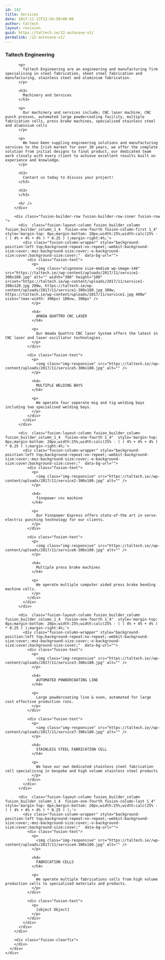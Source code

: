 ```yaml
---
id: 142
title: Services
date: 2017-11-13T13:54:50+00:00
author: taltech
layout: revision
guid: https://taltech.ie/12-autosave-v1/
permalink: /12-autosave-v1/
---
```

<div class="fusion-fullwidth fullwidth-box nonhundred-percent-fullwidth non-hundred-percent-height-scrolling"  style='background-color: rgba(255,255,255,0);background-position: center center;background-repeat: no-repeat;padding-top:0px;padding-right:0px;padding-bottom:0px;padding-left:0px;'>
  <div class="fusion-builder-row fusion-row ">
    <div  class="fusion-layout-column fusion_builder_column fusion_builder_column_1_1  fusion-one-full fusion-column-first fusion-column-last 1_1"  style='margin-top:0px;margin-bottom:20px;'>
      <div class="fusion-column-wrapper" style="background-position:left top;background-repeat:no-repeat;-webkit-background-size:cover;-moz-background-size:cover;-o-background-size:cover;background-size:cover;"  data-bg-url="">
        <div class="fusion-text">
          <h3>
            Taltech Engineering
          </h3>
          
          <p>
            Taltech Engineering are an engineering and manufacturing firm specialising in steel fabrication, sheet steel fabrication and manufacturing, stainless steel and aluminium fabrication.
          </p>
          
          <h3>
            Machinery and Services
          </h3>
          
          <p>
            Our machinery and services include; CNC laser machine, CNC punch presses, automated large powdercoating facility, multiple fabrication cells, press brake machines, specialised stainless steel and aluminium cells
          </p>
          
          <p>
            We have been suppling engineering solutions and manufacturing services to the Irish market for over 30 years, we offer the complete solution from initial designs to final product, our dedicated team work closely with every client to achieve excellent results built on experience and knowledge.
          </p>
          
          <h3>
            Contact us today to discuss your project!
          </h3>
          
          <h3>
          </h3>
          
          <hr />
        </div>
        
        <div class="fusion-builder-row fusion-builder-row-inner fusion-row ">
          <div  class="fusion-layout-column fusion_builder_column fusion_builder_column_1_4  fusion-one-fourth fusion-column-first 1_4"  style='margin-top: 0px;margin-bottom: 20px;width:25%;width:calc(25% - ( ( 4% + 4% + 4% ) * 0.25 ) );margin-right:4%;'>
            <div class="fusion-column-wrapper" style="background-position:left top;background-repeat:no-repeat;-webkit-background-size:cover;-moz-background-size:cover;-o-background-size:cover;background-size:cover;"  data-bg-url="">
              <div class="fusion-text">
                <p>
                  <img class="alignnone size-medium wp-image-146" src="https://taltech.ie//wp-content/uploads/2017/11/service1-300x180.jpg" alt="" width="300" height="180" srcset="https://taltech.ie/wp-content/uploads/2017/11/service1-200x120.jpg 200w, https://taltech.ie/wp-content/uploads/2017/11/service1-300x180.jpg 300w, https://taltech.ie/wp-content/uploads/2017/11/service1.jpg 400w" sizes="(max-width: 300px) 100vw, 300px" />
                </p>
                
                <h4>
                  AMADA QUATTRO CNC LASER
                </h4>
                
                <p>
                  Our Amada Quattro CNC laser System offers the latest in CNC laser and laser oscillator technologies.
                </p>
              </div>
              
              <div class="fusion-text">
                <p>
                  <img class="img-responsive" src="https://taltech.ie//wp-content/uploads/2017/11/service5-300x180.jpg" alt="" />
                </p>
                
                <h4>
                  MULTIPLE WELDING BAYS
                </h4>
                
                <p>
                  We operate four seperate mig and tig welding bays including two specialised welding bays.
                </p>
              </div>
            </div>
          </div>
          
          <div  class="fusion-layout-column fusion_builder_column fusion_builder_column_1_4  fusion-one-fourth 1_4"  style='margin-top: 0px;margin-bottom: 20px;width:25%;width:calc(25% - ( ( 4% + 4% + 4% ) * 0.25 ) );margin-right:4%;'>
            <div class="fusion-column-wrapper" style="background-position:left top;background-repeat:no-repeat;-webkit-background-size:cover;-moz-background-size:cover;-o-background-size:cover;background-size:cover;"  data-bg-url="">
              <div class="fusion-text">
                <p>
                  <img class="img-responsive" src="https://taltech.ie//wp-content/uploads/2017/11/service2-300x180.jpg" alt="" />
                </p>
                
                <h4>
                  finnpower cnc machine
                </h4>
                
                <p>
                  Our Finnpower Express offers state-of-the art in servo-electric punching technology for our clients.
                </p>
              </div>
              
              <div class="fusion-text">
                <p>
                  <img class="img-responsive" src="https://taltech.ie//wp-content/uploads/2017/11/service6-300x180.jpg" alt="" />
                </p>
                
                <h4>
                  Multiple press brake machines
                </h4>
                
                <p>
                  We operate multiple computer aided press brake bending machine cells.
                </p>
              </div>
            </div>
          </div>
          
          <div  class="fusion-layout-column fusion_builder_column fusion_builder_column_1_4  fusion-one-fourth 1_4"  style='margin-top: 0px;margin-bottom: 20px;width:25%;width:calc(25% - ( ( 4% + 4% + 4% ) * 0.25 ) );margin-right:4%;'>
            <div class="fusion-column-wrapper" style="background-position:left top;background-repeat:no-repeat;-webkit-background-size:cover;-moz-background-size:cover;-o-background-size:cover;background-size:cover;"  data-bg-url="">
              <div class="fusion-text">
                <p>
                  <img class="img-responsive" src="https://taltech.ie//wp-content/uploads/2017/11/service3-300x180.jpg" alt="" />
                </p>
                
                <h4>
                  AUTOMATED POWDERCOATING LINE
                </h4>
                
                <p>
                  Large powdercoating line & oven, automated for large cost effective production runs.
                </p>
              </div>
              
              <div class="fusion-text">
                <p>
                  <img class="img-responsive" src="https://taltech.ie//wp-content/uploads/2017/11/service7-300x180.jpg" alt="" />
                </p>
                
                <h4>
                  STAINLESS STEEL FABRICATION CELL
                </h4>
                
                <p>
                  We have our own dedicated stainless steel fabrication cell specialising in bespoke and high volume stainless steel products
                </p>
              </div>
            </div>
          </div>
          
          <div  class="fusion-layout-column fusion_builder_column fusion_builder_column_1_4  fusion-one-fourth fusion-column-last 1_4"  style='margin-top: 0px;margin-bottom: 20px;width:25%;width:calc(25% - ( ( 4% + 4% + 4% ) * 0.25 ) );'>
            <div class="fusion-column-wrapper" style="background-position:left top;background-repeat:no-repeat;-webkit-background-size:cover;-moz-background-size:cover;-o-background-size:cover;background-size:cover;"  data-bg-url="">
              <div class="fusion-text">
                <p>
                  <img class="img-responsive" src="https://taltech.ie//wp-content/uploads/2017/11/service4-300x180.jpg" alt="" />
                </p>
                
                <h4>
                  FABRICATION CELLS
                </h4>
                
                <p>
                  We operate multiple fabrications cells from high volume production cells to specialised materials and products.
                </p>
              </div>
              
              <div class="fusion-text">
                <p>
                  [object Object]
                </p>
              </div>
            </div>
          </div>
        </div>
        
        <div class="fusion-clearfix">
        </div>
      </div>
    </div>
  </div>
</div>
